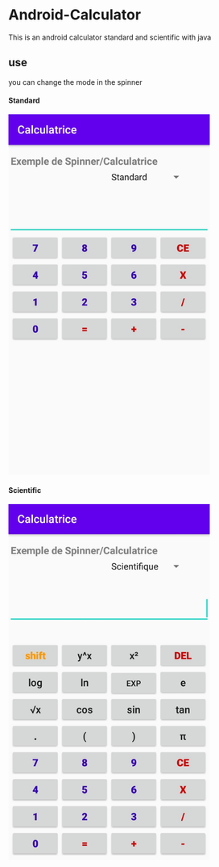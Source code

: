 # Android-Calculator
This is an android calculator standard and scientific with java  
  
## use  
you can change the mode in the spinner  
  
#### Standard 
<img src="images/standard.jpeg" alt="standard" width="400"/> 
  
#### Scientific   
<img src="images/scientific.jpeg" alt="scientific" width="400"/>
